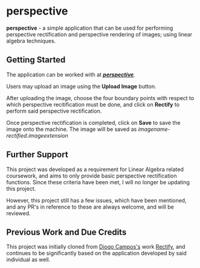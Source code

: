 # perspective
**perspective** - a simple application that can be used for performing perspective rectification and perspective rendering of images; using linear algebra techniques. 

## Getting Started
The application can be worked with at ***<a href = "https://tazzzzzzz.github.io/perspective/">perspective</a>***.

Users may upload an image using the **Upload Image** button.

After uploading the image, choose the four boundary points with respect to which perspective recitification must be done, and click on **Rectify** to perform said perspective rectification.

Once perspective rectification is completed, click on **Save** to save the image onto the machine. The image will be saved as _imagename-rectified.imageextension_ 

## Further Support
This project was developed as a requirement for Linear Algebra related coursework, and aims to only provide basic perspective rectification functions. Since these criteria have been met, I will no longer be updating this project.

However, this project still has a few issues, which have been mentioned, and any PR's in reference to these are always welcome, and will be reviewed.

## Previous Work and Due Credits
This project was initially cloned from <a href = "https://github.com/diogocampos">Diogo Campos's</a> work <a href = "https://github.com/diogocampos/rectify">Rectify</a>, and continues to be significantly based on the application developed by said individual as well. 
